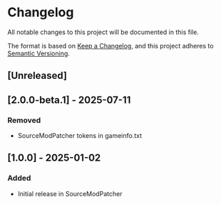 # Changelog

All notable changes to this project will be documented in this file.

The format is based on [Keep a Changelog](https://keepachangelog.com/en/1.1.0/),
and this project adheres to [Semantic Versioning](https://semver.org/spec/v2.0.0.html).

## [Unreleased]

## [2.0.0-beta.1] - 2025-07-11

### Removed

- SourceModPatcher tokens in gameinfo.txt

## [1.0.0] - 2025-01-02

### Added

- Initial release in SourceModPatcher
